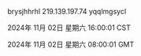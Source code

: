 brysjhhrhl 219.139.197.74 yqqlmgsycl

2024年 11月 02日 星期六 16:00:01 CST

2024年 11月 02日 星期六 08:00:01 GMT

